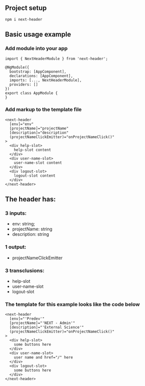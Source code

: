 ## Project setup

```
npm i next-header
```

## Basic usage example

### Add module into your app

```
import { NextHeaderModule } from 'next-header';

@NgModule({
  bootstrap: [AppComponent],
  declarations: [AppComponent],
  imports: [..., NextHeaderModule],
  providers: []
})
export class AppModule {
}

```

### Add markup to the template file

```
<next-header
  [env]="env"
  [projectName]="projectName"
  [description]="description"
  (projectNameClickEmitter)="onProjectNameClick()"
>
  <div help-slot>
    help-slot content
  </div>
  <div user-name-slot>
    user-name-slot content
  </div>
  <div logout-slot>
    logout-slot content
  </div>
</next-header>
```

## The header has:

### 3 inputs:

- env: string;
- projectName: string
- description: string

### 1 output:

- projectNameClickEmitter

### 3 transclusions:

- help-slot
- user-name-slot
- logout-slot

### The template for this example looks like the code below

```
<next-header
  [env]="'Predev'"
  [projectName]="'NEXT - Admin'"
  [description]="'External Science'"
  (projectNameClickEmitter)="onProjectNameClick()"
>
  <div help-slot>
    some buttons here
  </div>
  <div user-name-slot>
    user name and href="/" here
  </div>
  <div logout-slot>
    some buttons here
  </div>
</next-header>

```

